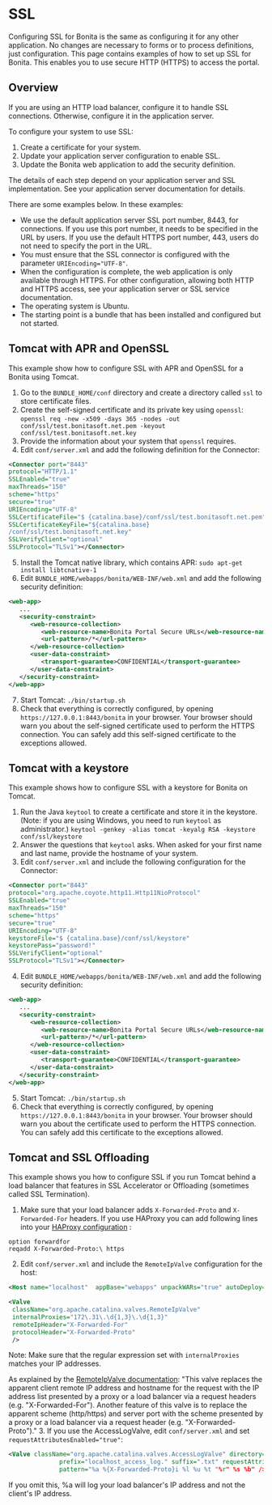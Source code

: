 # SSL

Configuring SSL for Bonita is the same as configuring it for any other application. 
No changes are necessary to forms or to process definitions, just configuration. This page contains examples of how to set up SSL for Bonita. This enables you to use secure HTTP (HTTPS) to access the portal.

## Overview

If you are using an HTTP load balancer, configure it to handle SSL connections. Otherwise, configure it in the application server. 

To configure your system to use SSL:

1. Create a certificate for your system.
2. Update your application server configuration to enable SSL.
3. Update the Bonita web application to add the security definition.

The details of each step depend on your application server and SSL implementation. See your application server documentation for details.

There are some examples below. In these examples:

* We use the default application server SSL port number, 8443, for connections. If you use this port number, it needs to be specified in the URL by users. 
If you use the default HTTPS port number, 443, users do not need to specify the port in the URL.
* You must ensure that the SSL connector is configured with the parameter `URIEncoding="UTF-8"`.
* When the configuration is complete, the web application is only available through HTTPS. For other configuration, allowing both HTTP and HTTPS access, see your application server or SSL service documentation. 
* The operating system is Ubuntu.
* The starting point is a bundle that has been installed and configured but not started.

## Tomcat with APR and OpenSSL

This example show how to configure SSL with APR and OpenSSL for a Bonita using Tomcat.

1. Go to the `BUNDLE_HOME/conf` directory and create a directory called `ssl` to store certificate files.
2. Create the self-signed certificate and its private key using `openssl`:   
    `openssl req -new -x509 -days 365 -nodes -out conf/ssl/test.bonitasoft.net.pem -keyout conf/ssl/test.bonitasoft.net.key`
3. Provide the information about your system that `openssl` requires.
4. Edit `conf/server.xml` and add the following definition for the Connector:
```xml
<Connector port="8443" 
protocol="HTTP/1.1" 
SSLEnabled="true"
maxThreads="150" 
scheme="https" 
secure="true"
URIEncoding="UTF-8"
SSLCertificateFile="$ {catalina.base}/conf/ssl/test.bonitasoft.net.pem"
SSLCertificateKeyFile="${catalina.base}
/conf/ssl/test.bonitasoft.net.key"
SSLVerifyClient="optional" 
SSLProtocol="TLSv1"></Connector>
```
5. Install the Tomcat native library, which contains APR: `sudo apt-get install libtcnative-1`
6. Edit `BUNDLE_HOME/webapps/bonita/WEB-INF/web.xml` and add the following security definition:
```xml
<web-app>
   ...
   <security-constraint>
      <web-resource-collection>
         <web-resource-name>Bonita Portal Secure URLs</web-resource-name>
         <url-pattern>/*</url-pattern>
      </web-resource-collection>
      <user-data-constraint>
         <transport-guarantee>CONFIDENTIAL</transport-guarantee>
      </user-data-constraint>
   </security-constraint>
</web-app>
```
7. Start Tomcat: `./bin/startup.sh`
8. Check that everything is correctly configured, by opening `https://127.0.0.1:8443/bonita` in your browser. Your browser should warn you about the self-signed certificate used to perform the HTTPS connection. You can safely add this self-signed certificate to the exceptions allowed.

## Tomcat with a keystore

This example shows how to configure SSL with a keystore for Bonita on Tomcat.

1. Run the Java `keytool` to create a certificate and store it in the keystore. 
(Note: if you are using Windows, you need to run `keytool` as administrator.)
`keytool -genkey -alias tomcat -keyalg RSA -keystore conf/ssl/keystore`
2. Answer the questions that `keytool` asks. When asked for your first name and last name, provide the hostname of your system. 
3. Edit `conf/server.xml` and include the following configuration for the Connector:
```xml
<Connector port="8443"
protocol="org.apache.coyote.http11.Http11NioProtocol" 
SSLEnabled="true"
maxThreads="150" 
scheme="https" 
secure="true"
URIEncoding="UTF-8"
keystoreFile="$ {catalina.base}/conf/ssl/keystore" 
keystorePass="password!"
SSLVerifyClient="optional" 
SSLProtocol="TLSv1"></Connector>
```
4. Edit `BUNDLE_HOME/webapps/bonita/WEB-INF/web.xml` and add the following security definition:
```xml
<web-app>
   ...
   <security-constraint>
      <web-resource-collection>
         <web-resource-name>Bonita Portal Secure URLs</web-resource-name>
         <url-pattern>/*</url-pattern>
      </web-resource-collection>
      <user-data-constraint>
         <transport-guarantee>CONFIDENTIAL</transport-guarantee>
      </user-data-constraint>
   </security-constraint>
</web-app>
```
5. Start Tomcat: `./bin/startup.sh`
6. Check that everything is correctly configured, by opening `https://127.0.0.1:8443/bonita` in your browser. Your browser should warn you about the certificate used to perform the HTTPS connection. You can safely add this certificate to the exceptions allowed.

## Tomcat and SSL Offloading

This example shows you how to configure SSL if you run Tomcat behind a load balancer that features in SSL Accelerator or Offloading (sometimes called SSL Termination).

1. Make sure that your load balancer adds `X-Forwarded-Proto` and `X-Forwarded-For` headers. 
If you use HAProxy you can add following lines into your [HAProxy configuration](http://www.haproxy.org/download/1.5/doc/configuration.txt) :
```
option forwardfor
reqadd X-Forwarded-Proto:\ https
```
2. Edit `conf/server.xml` and include the `RemoteIpValve` configuration for the host:
```xml
<Host name="localhost"  appBase="webapps" unpackWARs="true" autoDeploy="true">

<Valve
 className="org.apache.catalina.valves.RemoteIpValve"
 internalProxies="172\.31\.\d{1,3}\.\d{1,3}"
 remoteIpHeader="X-Forwarded-For"
 protocolHeader="X-Forwarded-Proto"
 />
```

Note: Make sure that the regular expression set with `internalProxies` matches your IP addresses.

As explained by the [RemoteIpValve documentation](https://tomcat.apache.org/tomcat-8.5-doc/api/org/apache/catalina/valves/RemoteIpValve.html): 
"This valve replaces the apparent client remote IP address and hostname for the request with the IP address list presented by a proxy or a load balancer via a request headers (e.g. "X-Forwarded-For"). 
Another feature of this valve is to replace the apparent scheme (http/https) and server port with the scheme presented by a proxy or a load balancer via a request header (e.g. "X-Forwarded-Proto")."
3. If you use the AccessLogValve, edit `conf/server.xml` and set `requestAttributesEnabled="true"`:
```xml
<Valve className="org.apache.catalina.valves.AccessLogValve" directory="logs"
              prefix="localhost_access_log." suffix=".txt" requestAttributesEnabled="true"
              pattern="%a %{X-Forwarded-Proto}i %l %u %t "%r" %s %b" />
```
If you omit this, %a will log your load balancer's IP address and not the client's IP address.
